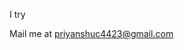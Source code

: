I try 

Mail me at priyanshuc4423@gmail.com

<!---
priyanshuc4423/priyanshuc4423 is a ✨ special ✨ repository because its `README.md` (this file) appears on your GitHub profile.
You can click the Preview link to take a look at your changes.
--->
